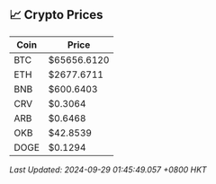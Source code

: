 ## 📈 Crypto Prices

| Coin | Price |
| ---- | ----- |
| BTC | $65656.6120 |
| ETH | $2677.6711 |
| BNB | $600.6403 |
| CRV | $0.3064 |
| ARB | $0.6468 |
| OKB | $42.8539 |
| DOGE | $0.1294 |

_Last Updated: 2024-09-29 01:45:49.057 +0800 HKT_